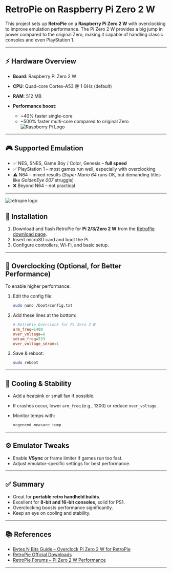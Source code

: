 # RetroPie on Raspberry Pi Zero 2 W

This project sets up **RetroPie** on a **Raspberry Pi Zero 2 W** with overclocking to improve emulation performance. The Pi Zero 2 W provides a big jump in power compared to the original Zero, making it capable of handling classic consoles and even PlayStation 1.

---

## ⚡ Hardware Overview

* **Board**: Raspberry Pi Zero 2 W
* **CPU**: Quad-core Cortex-A53 @ 1 GHz (default)
* **RAM**: 512 MB
* **Performance boost**:

  * \~40% faster single-core
  * \~500% faster multi-core compared to original Zero
![Raspberry Pi Logo](https://assets.raspberrypi.com/static/f03a00485ac096c1033ad1c4a530d63b/6fe49/zero2-close-up.webp)

---

## 🎮 Supported Emulation

* ✅ NES, SNES, Game Boy / Color, Genesis – **full speed**
* ✅ PlayStation 1 – most games run well, especially with overclocking
* ⚠️ N64 – mixed results (*Super Mario 64* runs OK, but demanding titles like *GoldenEye 007* struggle)
* ❌ Beyond N64 – not practical

---
![retropie logo](https://retropie.org.uk/wp-content/uploads/2016/04/RetroPieWebsiteLogo.png)
## 🔧 Installation

1. Download and flash RetroPie for **Pi 2/3/Zero 2 W** from the [RetroPie download page](https://retropie.org.uk/download/).
2. Insert microSD card and boot the Pi.
3. Configure controllers, Wi-Fi, and basic setup.

---

## 🚀 Overclocking (Optional, for Better Performance)

To enable higher performance:

1. Edit the config file:

   ```bash
   sudo nano /boot/config.txt
   ```
2. Add these lines at the bottom:

   ```ini
   # RetroPie Overclock for Pi Zero 2 W
   arm_freq=1400
   over_voltage=8
   sdram_freq=533
   over_voltage_sdram=1
   ```
3. Save & reboot:

   ```bash
   sudo reboot
   ```

---

## 🧊 Cooling & Stability

* Add a heatsink or small fan if possible.
* If crashes occur, lower `arm_freq` (e.g., 1300) or reduce `over_voltage`.
* Monitor temps with:

  ```bash
  vcgencmd measure_temp
  ```

---

## ⚙️ Emulator Tweaks

* Enable **VSync** or frame limiter if games run too fast.
* Adjust emulator-specific settings for best performance.

---

## ✅ Summary

* Great for **portable retro handheld builds**.
* Excellent for **8-bit and 16-bit consoles**, solid for PS1.
* Overclocking boosts performance significantly.
* Keep an eye on cooling and stability.

---

## 📚 References

* [Bytes N Bits Guide – Overclock Pi Zero 2 W for RetroPie](https://bytesnbits.co.uk/raspberry-pi-zero-2-w-retropie/)
* [RetroPie Official Downloads](https://retropie.org.uk/download/)
* [RetroPie Forums – Pi Zero 2 W Performance](https://retropie.org.uk/forum/)

---
